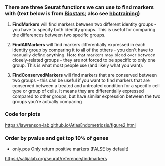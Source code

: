 ### There are three Seurat functions we can use to find markers with (text below is from [Biostars](https://www.biostars.org/p/409790/); also see [hbctraining](https://hbctraining.github.io/scRNA-seq/lessons/sc_exercises_integ_marker_identification.html))

1. **FindMarkers** will find markers between two different identity groups - you have to specify both identity groups. This is useful for comparing the differences between two specific groups.

2. **FindAllMarkers** will find markers differentially expressed in each identity group by comparing it to all of the others - you don't have to manually define anything. Note that markers may bleed over between closely-related groups - they are not forced to be specific to only one group. This is what most people use (and likely what you want).

3. **FindConservedMarkers** will find markers that are conserved between two groups - this can be useful if you want to find markers that are conserved between a treated and untreated condition for a specific cell type or group of cells. It means they are differentially expressed compared to other groups, but have similar expression between the two groups you're actually comparing.

### Code for plots
https://lawrenson-lab.github.io/AtlasEndometriosis/figure2.html

### Order by pvalue and get top 10% of genes
- only.pos Only return positive markers (FALSE by default)

https://satijalab.org/seurat/reference/findmarkers 
